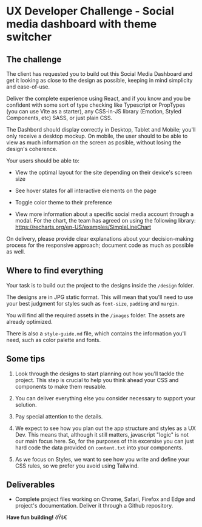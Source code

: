 # UX Developer Challenge - Social media dashboard with theme switcher

## The challenge

The client has requested you to build out this Social Media Dashboard and get it looking as close to the design as possible, keeping in mind simplicity and ease-of-use.

Deliver the complete experience using React, and if you know and you be confident with some sort of type checking like Typescript or PropTypes (you can use Vite as a starter), any CSS-in-JS library (Emotion, Styled Components, etc) SASS, or just plain CSS.

The Dashbord should display correctly in Desktop, Tablet and Mobile; you'll only receive a desktop mockup. On mobile, the user should to be able to view as much information on the screen as posible, without losing the design's coherence.

Your users should be able to:

- View the optimal layout for the site depending on their device's screen size

- See hover states for all interactive elements on the page

- Toggle color theme to their preference

- View more information about a specific social media account through a modal. For the chart, the team has agreed on using the following library: https://recharts.org/en-US/examples/SimpleLineChart

On delivery, please provide clear explanations about your decision-making process for the responsive approach; document code as much as possible as well.

## Where to find everything

Your task is to build out the project to the designs inside the `/design` folder.

The designs are in JPG static format. This will mean that you'll need to use your best judgment for styles such as `font-size`, `padding` and `margin`.

You will find all the required assets in the `/images` folder. The assets are already optimized.

There is also a `style-guide.md` file, which contains the information you'll need, such as color palette and fonts.

## Some tips

1. Look through the designs to start planning out how you'll tackle the project. This step is crucial to help you think ahead your CSS and components to make them reusable.

2. You can deliver everything else you consider necessary to support your solution.

3. Pay special attention to the details.

4. We expect to see how you plan out the app structure and styles as a UX Dev. This means that, although it still matters, javascript "logic" is not our main focus here. So, for the purposes of this excersise you can just hard code the data provided on `content.txt` into your components.
5. As we focus on Styles, we want to see how you write and define your CSS rules, so we prefer you avoid using Tailwind.

## Deliverables

- Complete project files working on Chrome, Safari, Firefox and Edge and project's documentation. Deliver it through a Github repository.

**Have fun building!** ðŸš€
